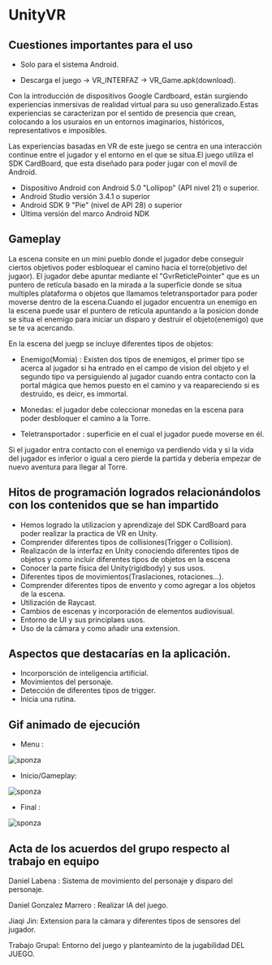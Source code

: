 # UnityVR

## Cuestiones importantes para el uso

- Solo para el sistema Android.

- Descarga el juego -> VR_INTERFAZ -> VR_Game.apk(download).

Con la introducción de dispositivos Google Cardboard, están surgiendo experiencias inmersivas de realidad virtual para su uso generalizado.Estas experiencias se caracterizan por el sentido de presencia que crean, colocando a los usuraios en un entornos imaginarios, históricos, representativos e imposibles.

Las experiencias basadas en VR de este juego se centra en una interacción continue entre el jugador y el entorno en el que se situa.El juego utiliza el SDK CardBoard, que esta diseñado para poder jugar con el movil de Android.

- Dispositivo Android con Android 5.0 "Lollipop" (API nivel 21) o superior.
- Android Studio versión 3.4.1 o superior
- Android SDK 9 "Pie" (nivel de API 28) o superior
- Última versión del marco Android NDK

## Gameplay 

La escena consite en un mini pueblo donde el jugador debe conseguir ciertos objetivos poder esbloquear el camino hacia el torre(objetivo del jugaor).
El jugador debe apuntar mediante el "GvrReticlePointer" que es un puntero de retícula basado en la mirada a la superficie donde se situa multiples plataforma o objetos que llamamos teletransportador para poder moverse dentro de la escena.Cuando el jugador encuentra un enemigo en la escena puede usar el puntero de retícula apuntando a la posicion donde se situa el enemigo para iniciar un disparo y destruir el objeto(enemigo) que se te va acercando.

En la escena del juegp se incluye diferentes tipos de objetos:

- Enemigo(Momia) : Existen dos tipos de enemigos, el primer tipo se acerca al jugador si ha entrado en el campo de vision del objeto y el segundo tipo va persiguiendo al jugador cuando entra contacto con la portal mágica que hemos puesto en el camino y va reapareciendo si es destruido, es deicr, es immortal.

- Monedas: el jugador debe coleccionar monedas en la escena para poder desbloquer el camino a la Torre.

- Teletransportador : superficie en el cual el jugador puede moverse en él.

Si el jugador entra contacto con el enemigo va perdiendo vida y si la vida del jugador es inferior o igual a cero pierde la partida y deberia empezar de nuevo aventura para llegar al Torre.

## Hitos de programación logrados relacionándolos con los contenidos que se han impartido
- Hemos logrado la utilizacion y aprendizaje del SDK CardBoard para poder realizar la practica de VR en Unity.
- Comprender diferentes tipos de collisiones(Trigger o Collision).
- Realizacón de la interfaz en Unity conociendo diferentes tipos de objetos y como incluir diferentes tipos de objetos en la escena
- Conocer la parte física del Unity(rigidbody) y sus usos.
- Diferentes tipos de movimientos(Traslaciones, rotaciones...).
- Comprender diferentes tipos de envento y como agregar a los objetos de la escena.
- Utilización de Raycast.
- Cambios de escenas y incorporación de elementos audiovisual.
- Entorno de UI y sus principlaes usos.
- Uso de la cámara y como añadir una extension.

## Aspectos que destacarías en la aplicación.
- Incorporsción de inteligencia artificial.
- Movimientos del personaje.
- Detección de diferentes tipos de trigger.
- Inicia una rutina.

## Gif animado de ejecución

- Menu : 

![sponza](https://github.com/samjxxxx/UnityVR/blob/master/Gif/gifMenu.gif)


- Inicio/Gameplay: 

![sponza](https://github.com/samjxxxx/UnityVR/blob/master/gifInicio.gif)


- Final : 

![sponza](https://github.com/samjxxxx/UnityVR/blob/master/gifFinal.gif)


## Acta de los acuerdos del grupo respecto al trabajo en equipo
Daniel Labena : Sistema de movimiento del personaje y disparo del personaje.

Daniel Gonzalez Marrero : Realizar IA del juego.

Jiaqi Jin: Extension para la cámara y diferentes tipos de sensores del jugador.

Trabajo Grupal: Entorno del juego y planteaminto de la jugabilidad DEL JUEGO.

 
